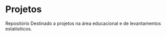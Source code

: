 Projetos
========

Repositório Destinado a projetos na área educacional e de levantamentos estatísiticos.
